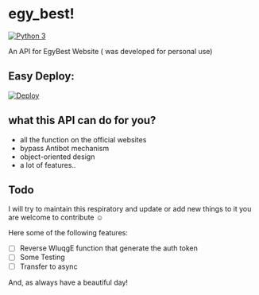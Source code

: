   
# egy_best!
[![Python 3](https://img.shields.io/badge/Python-3-blue.svg)](http://www.python.org/download/)

An API for EgyBest Website ( was developed for personal use)

## Easy Deploy:
[![Deploy](https://www.herokucdn.com/deploy/button.svg)](https://heroku.com/deploy)

what this API can do for you?
----
* all the function on the official websites
* bypass Antibot mechanism
* object-oriented design 
* a lot of features..

## Todo
I will try to maintain this respiratory and update or add new things to it you are welcome to contribute :relaxed:

Here some of the following features:
 
- [ ] Reverse WIuqgE function that generate the auth token
- [ ] Some Testing
- [ ] Transfer to async 

And, as always have a beautiful day!
